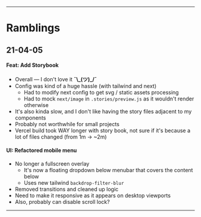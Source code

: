 
---

# Ramblings

## 21-04-05

#### **Feat: Add Storybook**
- Overall — I don't love it **¯\\_(ツ)\_/¯** 
- Config was kind of a huge hassle (with tailwind and next)
  - Had to modify next config to get svg / static assets processing
  - Had to mock `next/image` in `.stories/preview.js` as it wouldn't render otherwise
- It's also kinda slow, and I don't like having the story files adjacent to my components
- Probably not worthwhile for small projects
- Vercel build took WAY longer with story book, not sure if it's because a lot of files changed (from 1m -> ~2m)
#### **UI: Refactored mobile menu** 
  - No longer a fullscreen overlay
    - It's now a floating dropdown below menubar that covers the content below
    - Uses new tailwind `backdrop-filter-blur`
  - Removed transitions and cleaned up logic
  - Need to make it responsive as it appears on desktop viewports
  - Also, probably can disable scroll lock?


---